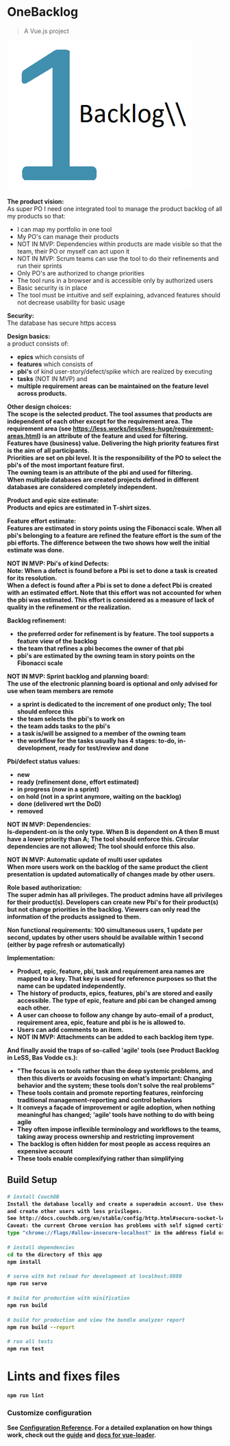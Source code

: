 # OneBacklog

> A Vue.js project

![img](https://github.com/ErikVerheul/OneBacklog/blob/master/src/assets/logo.png)

<b>The product vision:</b><br />
As super PO I need one integrated tool to manage the product backlog of all my products so that:
- I can map my portfolio in one tool
- My PO's can manage their products
- NOT IN MVP: Dependencies within products are made visible so that the team, their PO or myself can act upon it
- NOT IN MVP: Scrum teams can use the tool to do their refinements and run their sprints
- Only PO's are authorized to change priorities
- The tool runs in a browser and is accessible only by authorized users
- Basic security is in place
- The tool must be intuitive and self explaining, advanced features should not decrease usability for basic usage

<b>Security:</b><br />
The database has secure https access

<b>Design basics:</b><br />
a product consists of:
- <b>epics</b> which consists of
- <b>features</b> which consists of
- <b>pbi's</b> of kind user-story/defect/spike which are realized by executing
- <b>tasks</b> (NOT IN MVP) and
- <b>multiple requirement areas can be maintained on the feature level across products.

<b>Other design choices:</b><br />
The scope is the selected product. The tool assumes that products are independent of each other except for the requirement area. The requirement area (see https://less.works/less/less-huge/requirement-areas.html) is an attribute of the feature and used for filtering.<br />
Features have (business) value. Delivering the high priority features first is the aim of all participants.<br />
Priorities are set on pbi level. It is the responsibility of the PO to select the pbi's of the most important feature first.<br />
The owning team is an attribute of the pbi and used for filtering.<br />
When multiple databases are created projects defined in different databases are considered completely independent.<br />

<b>Product and epic size estimate:</b><br />
Products and epics are estimated in T-shirt sizes.

<b>Feature effort estimate:</b><br />
Features are estimated in story points using the Fibonacci scale. When all pbi's belonging to a feature are refined the feature effort is the sum of the pbi efforts. The difference between the two shows how well the initial estimate was done.

NOT IN MVP: <b>Pbi's of kind Defects:</b><br />
Note: When a defect is found before a Pbi is set to done a task is created for its resolution.<br />
When a defect is found after a Pbi is set to done a defect Pbi is created with an estimated effort. Note that this effort was not accounted for when the pbi was estimated. This effort is considered as a measure of lack of quality in the refinement or the realization.

<b>Backlog refinement:</b>
- the preferred order for refinement is by feature. The tool supports a feature view of the backlog
- the team that refines a pbi becomes the owner of that pbi
- pbi's are estimated by the owning team in story points on the Fibonacci scale

NOT IN MVP: <b>Sprint backlog and planning board:</b><br />
The use of the electronic planning board is optional and only advised for use when team members are remote
- a sprint is dedicated to the increment of one product only; The tool should enforce this
- the team selects the pbi's to work on
- the team adds tasks to the pbi's
- a task is/will be assigned to a member of the owning team
- the workflow for the tasks usually has 4 stages: to-do, in-development, ready for test/review and done

<b>Pbi/defect status values:</b>
- <b>new</b>
- <b>ready</b> (refinement done, effort estimated)
- <b>in progress</b> (now in a sprint)
- <b>on hold</b> (not in a sprint anymore, waiting on the backlog)
- <b>done</b> (delivered wrt the DoD)
- <b>removed</b>

NOT IN MVP: <b>Dependencies:</b><br />
Is-dependent-on is the only type. When B is dependent on A then B must have a lower priority than A; The tool should enforce this.
Circular dependencies are not allowed; The tool should enforce this also.

NOT IN MVP: <b>Automatic update of multi user updates</b><br />
When more users work on the backlog of the same product the client presentation is updated automatically of changes made by other users.

<b>Role based authorization:</b><br />
The super admin has all privileges. The product admins have all privileges for their product(s).
Developers can create new Pbi's for their product(s) but not change priorities in the backlog.
Viewers can only read the information of the products assigned to them.

<b>Non functional requirements:</b>
100 simultaneous users, 1 update per second, updates by other users should be available within 1 second (either by page refresh or automatically)

<b>Implementation:</b>
- Product, epic, feature, pbi, task and requirement area names are mapped to a key. That key is used for reference purposes so that the name can be updated independently.
- The history of products, epics, features, pbi's are stored and easily accessible. The type of epic, feature and pbi can be changed among each other.
- A user can choose to follow any change by auto-email of a product, requirement area, epic, feature and pbi is he is allowed to.
- Users can add comments to an item.
- NOT IN MVP: Attachments can be added to each backlog item type.

<b>And finally avoid the traps of so-called 'agile' tools (see Product Backlog in LeSS, Bas Vodde cs.):</b><br />

- "The focus is on tools rather than the deep systemic problems, and then this diverts or avoids focusing on what’s important: Changing behavior and the system; these tools don't solve the real problems"
- These tools contain and promote reporting features, reinforcing traditional management-reporting and control behaviors
- It conveys a façade of improvement or agile adoption, when nothing meaningful has changed; ‘agile’ tools have nothing to do with being agile
- They often impose inflexible terminology and workflows to the teams, taking away process ownership and restricting improvement
- The backlog is often hidden for most people as access requires an expensive account
- These tools enable complexifying rather than simplifying

## Build Setup

``` bash
# install CouchDB
Install the database locally and create a superadmin account. Use these credentials to start this app
and create other users with less privileges.
See http://docs.couchdb.org/en/stable/config/http.html#secure-socket-level-options to install SSL
Caveat: the current Chrome version has problems with self signed certificates,
type "chrome://flags/#allow-insecure-localhost" in the address field or use Firefox instead.

# install dependencies
cd to the directory of this app
npm install

# serve with hot reload for development at localhost:8080
npm run serve

# build for production with minification
npm run build

# build for production and view the bundle analyzer report
npm run build --report

# run all tests
npm run test
```
# Lints and fixes files
```
npm run lint
```

### Customize configuration
See [Configuration Reference](https://cli.vuejs.org/config/).
For a detailed explanation on how things work, check out the [guide](http://vuejs-templates.github.io/webpack/) and [docs for vue-loader](http://vuejs.github.io/vue-loader).
